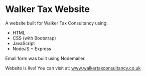 # Walker Tax Website

A website built for Walker Tax Consultancy using: 

- HTML
- CSS (with Bootstrap)
- JavaScript
- NodeJS + Express 

Email form was built using Nodemailer.

Website is live! You can visit at: www.walkertaxconsultancy.co.uk
